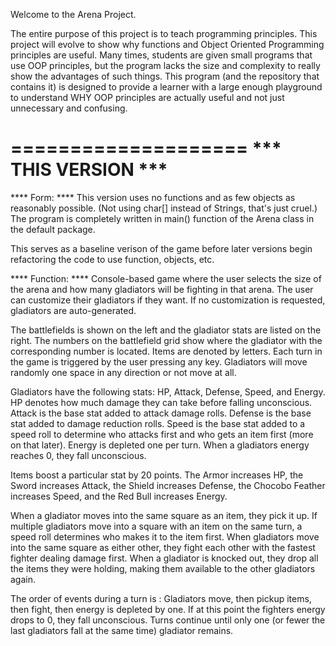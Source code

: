 Welcome to the Arena Project.

The entire purpose of this project is to teach programming principles. This project will evolve
to show why functions and Object Oriented Programming principles are useful. Many times, 
students are given small programs that use OOP principles, but the program lacks the size and 
complexity to really show the advantages of such things. This program (and the repository that
contains it) is designed to provide a learner with a large enough playground to understand WHY
OOP principles are actually useful and not just unnecessary and confusing.

====================
*** THIS VERSION ***
====================

**** Form: ****
This version uses no functions and as few objects as reasonably possible. (Not using char[]
instead of Strings, that's just cruel.) The program is completely written in main() function
of the Arena class in the default package.

This serves as a baseline verison of the game before later versions begin refactoring the code to
use function, objects, etc.

**** Function: ****
Console-based game where the user selects the size of the arena and how many gladiators will be
fighting in that arena. The user can customize their gladiators if they want. If no customization
is requested, gladiators are auto-generated.

The battlefields is shown on the left and the gladiator stats are listed on the right. The numbers
on the battlefield grid show where the gladiator with the corresponding number is located. Items 
are denoted by letters. Each turn in the game is triggered by the user pressing any key. Gladiators
will move randomly one space in any direction or not move at all.

Gladiators have the following stats: HP, Attack, Defense, Speed, and Energy. HP denotes how much
damage they can take before falling unconscious. Attack is the base stat added to attack damage
rolls. Defense is the base stat added to damage reduction rolls. Speed is the base stat added to
a speed roll to determine who attacks first and who gets an item first (more on that later). Energy
is depleted one per turn. When a gladiators energy reaches 0, they fall unconscious.

Items boost a particular stat by 20 points. The Armor increases HP, the Sword increases Attack,
the Shield increases Defense, the Chocobo Feather increases Speed, and the Red Bull increases
Energy.

When a gladiator moves into the same square as an item, they pick it up. If multiple gladiators 
move into a square with an item on the same turn, a speed roll determines who makes it to the item
first. When gladiators move into the same square as either other, they fight each other with the
fastest fighter dealing damage first. When a gladiator is knocked out, they drop all the items
they were holding, making them available to the other gladiators again.

The order of events during a turn is : Gladiators move, then pickup items, then fight, then 
energy is depleted by one. If at this point the fighters energy drops to 0, they fall unconscious.
Turns continue until only one (or fewer the last gladiators fall at the same time) gladiator remains.
